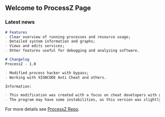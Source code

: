 ## Welcome to ProcessZ Page

### Latest news

```markdown
# Features
- Clear overview of running processes and resource usage;
- Detailed system information and graphs;
- Views and edits services;
- Other features useful for debugging and analyzing software.

# Changelog
ProcessZ - 1.0

- Modified process hacker with bypass;
- Working with XIGNCODE Anti Cheat and others.

Information:

- This modification was created with a focus on cheat developers with games that use XIGNCODE. But we are working for other anti cheats, so far we have only tested on XIGNCODE, there may be other cheats that ProcessZ works.
- The program may have some instabilities, as this version was slightly adapted to work on Windows 10.
```

For more details see [ProcessZ Repo](https://github.com/MarshallSCPT/ProcessZ).
